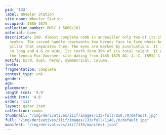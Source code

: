 ```yaml
---
pid: '133'
label: Wheeler Station
site_name: Wheeler Station
occupied: 1655-1675
collection_number: RMSC 1 5060/161
material: bone
description: 290. Almost complete comb in andouiller only two of its 15 teeth are
  broken. The carved handle represents two herons face to face whose beaks form a
  pillar that separates them. The eyes are marked by punctuations. It is about 9.9
  cm long and 4.6 cm wide. Its teeth form 39% of its total height. It was found at
  the Seneca Fox-Voorheer site dating from 1655-1675 AD. J.-C. (RMSC 1 5060/161
motifs: bird; dual; heron; symmetrical; column;
teeth:
fragmentation: complete
context_type: unk
gender:
age:
placement:
length (cm): '9.9'
width (cm): '4.6'
order: '132'
layout: qatar_item
collection: combs
thumbnail: "/img/derivatives/iiif/images/133/full/250,/0/default.jpg"
full: "/img/derivatives/iiif/images/133/full/1140,/0/default.jpg"
manifest: "/img/derivatives/iiif/133/manifest.json"
---
```

